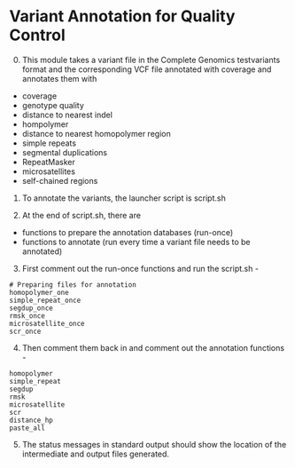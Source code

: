 # Variant Annotation for Quality Control
0. This module takes a variant file in the Complete Genomics testvariants format and the corresponding VCF file annotated with coverage and annotates them with 
- coverage
- genotype quality
- distance to nearest indel
- hompolymer
- distance to nearest homopolymer region
- simple repeats
- segmental duplications
- RepeatMasker
- microsatellites
- self-chained regions

1. To annotate the variants, the launcher script is script.sh

2. At the end of script.sh, there are 
- functions to prepare the annotation databases (run-once)
- functions to annotate (run every time a variant file needs to be annotated)

3. First comment out the run-once functions and run the script.sh - 
```
# Preparing files for annotation
homopolymer_one                                                                                                                     
simple_repeat_once                                                                                                                   
segdup_once                                                                                                                          
rmsk_once                                                                                                                            
microsatellite_once                                                                                                                  
scr_once                                                                                                                             
```

4. Then comment them back in and comment out the annotation functions - 

```
homopolymer                                                                                                                          
simple_repeat                                                                                                                        
segdup                                                                                                                               
rmsk                                                                                                                                 
microsatellite                                                                                                                       
scr                                                                                                                                  
distance_hp 
paste_all
```

5. The status messages in standard output should show the location of the intermediate and output files generated.



